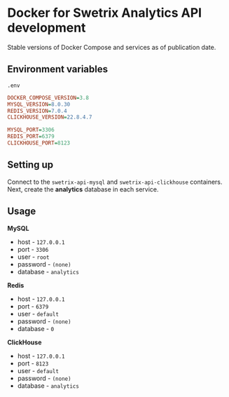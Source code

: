 # Docker for Swetrix Analytics API development

Stable versions of Docker Compose and services as of publication date.

## Environment variables

`.env`

```ini
DOCKER_COMPOSE_VERSION=3.8
MYSQL_VERSION=8.0.30
REDIS_VERSION=7.0.4
CLICKHOUSE_VERSION=22.8.4.7

MYSQL_PORT=3306
REDIS_PORT=6379
CLICKHOUSE_PORT=8123
```

## Setting up

Connect to the `swetrix-api-mysql` and `swetrix-api-clickhouse` containers. Next, create the **analytics** database in each service.

## Usage

**MySQL**

- host - `127.0.0.1`
- port - `3306`
- user - `root`
- password - `(none)`
- database - `analytics`

**Redis**

- host - `127.0.0.1`
- port - `6379`
- user - `default`
- password - `(none)`
- database - `0`

**ClickHouse**

- host - `127.0.0.1`
- port - `8123`
- user - `default`
- password - `(none)`
- database - `analytics`